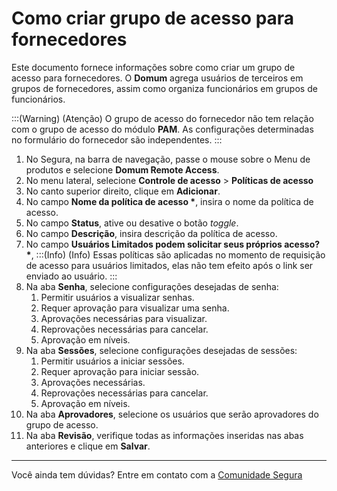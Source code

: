 # Como criar grupo de acesso para fornecedores

Este documento fornece informações sobre como criar um grupo de acesso para fornecedores. O **Domum** agrega usuários de terceiros em grupos de fornecedores, assim como organiza funcionários em grupos de funcionários.
 
:::(Warning) (Atenção)
O grupo de acesso do fornecedor não tem relação com o grupo de acesso do módulo **PAM**. As configurações determinadas no formulário do fornecedor são independentes.
:::

1. No Segura, na barra de navegação, passe o mouse sobre o Menu de produtos e selecione **Domum Remote Access**.
2. No menu lateral, selecione **Controle de acesso** > **Políticas de acesso**
3. No canto superior direito, clique em **Adicionar**.
4. No campo **Nome da política de acesso \***, insira o nome da política de acesso.
5. No campo **Status**, ative ou desative o botão *toggle*.
6. No campo **Descrição**, insira descrição da política de acesso.
7. No campo **Usuários Limitados podem solicitar seus próprios acesso? \***,
    :::(Info) (Info)
    Essas políticas são aplicadas no momento de requisição de acesso para usuários limitados, elas não tem efeito após o link ser enviado ao usuário.
    :::
8. Na aba **Senha**, selecione configurações desejadas de senha:
    1. Permitir usuários a visualizar senhas.
    2. Requer aprovação para visualizar uma senha.
    3. Aprovações necessárias para visualizar.
    4. Reprovações necessárias para cancelar.
    5. Aprovação em níveis.
9. Na aba **Sessões**, selecione configurações desejadas de sessões:
    1. Permitir usuários a iniciar sessões.
    2. Requer aprovação para iniciar sessão.
    3. Aprovações necessárias.
    4. Reprovações necessárias para cancelar.
    5. Aprovação em níveis.
10. Na aba **Aprovadores**, selecione os usuários que serão aprovadores do grupo de acesso.
11. Na aba **Revisão**, verifique todas as informações inseridas nas abas anteriores e clique em **Salvar**.

---
Você ainda tem dúvidas? Entre em contato com a [Comunidade Segura](https://community.Segura.io/)
